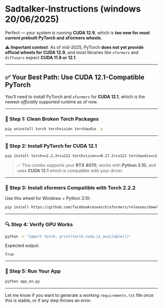 # Sadtalker-Instructions (windows 20/06/2025)

Perfect — your system is running **CUDA 12.9**, which is **too new for most current prebuilt PyTorch and xFormers wheels**.

⚠️ **Important context**: As of mid-2025, PyTorch **does not yet provide official wheels for CUDA 12.9**, and most libraries like `xformers` and `diffusers` expect **CUDA 11.8 or 12.1**.

---

## ✅ Your Best Path: Use CUDA 12.1-Compatible PyTorch

You’ll need to install PyTorch and `xformers` for **CUDA 12.1**, which is the newest *officially supported* runtime as of now.

---

### 🧼 Step 1: Clean Broken Torch Packages

```bash
pip uninstall torch torchvision torchaudio -y
```

---

### 🚀 Step 2: Install PyTorch for CUDA 12.1

```bash
pip install torch==2.2.2+cu121 torchvision==0.17.2+cu121 torchaudio==2.2.2 --index-url https://download.pytorch.org/whl/cu121
```

> ✅ This combo supports your **RTX 4070**, works with **Python 3.10**, and uses **CUDA 12.1** which is compatible with your driver.

---

### 🔧 Step 3: Install xformers Compatible with Torch 2.2.2

Use this wheel for Windows + Python 3.10:

```bash
pip install https://github.com/facebookresearch/xformers/releases/download/0.0.26.post1/xformers-0.0.26.post1-cp310-cp310-win_amd64.whl
```

---

### 🔍 Step 4: Verify GPU Works

```bash
python -c "import torch; print(torch.cuda.is_available())"
```

Expected output:

```
True
```

---

### 🧪 Step 5: Run Your App

```bash
python app_en.py
```

---

Let me know if you want to generate a working `requirements.txt` file once this is stable, or if any step throws an error.

